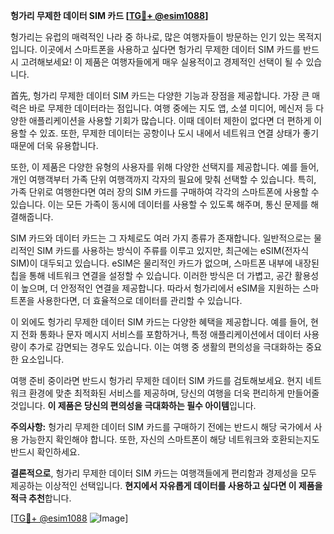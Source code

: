 **헝가리 무제한 데이터 SIM 카드 [[TG💪+ @esim1088](https://t.me/s/esim1088)]**

헝가리는 유럽의 매력적인 나라 중 하나로, 많은 여행자들이 방문하는 인기 있는 목적지입니다. 이곳에서 스마트폰을 사용하고 싶다면 헝가리 무제한 데이터 SIM 카드를 반드시 고려해보세요! 이 제품은 여행자들에게 매우 실용적이고 경제적인 선택이 될 수 있습니다.

首先, 헝가리 무제한 데이터 SIM 카드는 다양한 기능과 장점을 제공합니다. 가장 큰 매력은 바로 무제한 데이터라는 점입니다. 여행 중에는 지도 앱, 소셜 미디어, 메신저 등 다양한 애플리케이션을 사용할 기회가 많습니다. 이때 데이터 제한이 없다면 더 편하게 이용할 수 있죠. 또한, 무제한 데이터는 공항이나 도시 내에서 네트워크 연결 상태가 좋기 때문에 더욱 유용합니다.

또한, 이 제품은 다양한 유형의 사용자를 위해 다양한 선택지를 제공합니다. 예를 들어, 개인 여행객부터 가족 단위 여행객까지 각자의 필요에 맞춰 선택할 수 있습니다. 특히, 가족 단위로 여행한다면 여러 장의 SIM 카드를 구매하여 각각의 스마트폰에 사용할 수 있습니다. 이는 모든 가족이 동시에 데이터를 사용할 수 있도록 해주며, 통신 문제를 해결해줍니다.

SIM 카드와 데이터 카드는 그 자체로도 여러 가지 종류가 존재합니다. 일반적으로는 물리적인 SIM 카드를 사용하는 방식이 주류를 이루고 있지만, 최근에는 eSIM(전자식 SIM)이 대두되고 있습니다. eSIM은 물리적인 카드가 없으며, 스마트폰 내부에 내장된 칩을 통해 네트워크 연결을 설정할 수 있습니다. 이러한 방식은 더 가볍고, 공간 활용성이 높으며, 더 안정적인 연결을 제공합니다. 따라서 헝가리에서 eSIM을 지원하는 스마트폰을 사용한다면, 더 효율적으로 데이터를 관리할 수 있습니다.

이 외에도 헝가리 무제한 데이터 SIM 카드는 다양한 혜택을 제공합니다. 예를 들어, 현지 전화 통화나 문자 메시지 서비스를 포함하거나, 특정 애플리케이션에서 데이터 사용량이 추가로 감면되는 경우도 있습니다. 이는 여행 중 생활의 편의성을 극대화하는 중요한 요소입니다.

여행 준비 중이라면 반드시 헝가리 무제한 데이터 SIM 카드를 검토해보세요. 현지 네트워크 환경에 맞춘 최적화된 서비스를 제공하며, 당신의 여행을 더욱 편리하게 만들어줄 것입니다. **이 제품은 당신의 편의성을 극대화하는 필수 아이템**입니다.

**주의사항:** 헝가리 무제한 데이터 SIM 카드를 구매하기 전에는 반드시 해당 국가에서 사용 가능한지 확인해야 합니다. 또한, 자신의 스마트폰이 해당 네트워크와 호환되는지도 반드시 확인하세요.

**결론적으로**, 헝가리 무제한 데이터 SIM 카드는 여행객들에게 편리함과 경제성을 모두 제공하는 이상적인 선택입니다. **현지에서 자유롭게 데이터를 사용하고 싶다면 이 제품을 적극 추천**합니다.

[[TG💪+ @esim1088](https://t.me/s/esim1088) ![Image](https://i.postimg.cc/Y0z9fWf4/image.png)]
